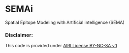 # SEMAi
Spatial Epitope Modeling with Artificial intelligence (SEMA)

### Disclaimer:
This code is provided under [AIRI License BY-NC-SA v.1](AIRI_BY-NC-SA_License_v.1_en.docx)
